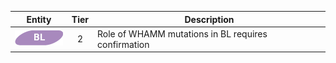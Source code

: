 |Entity|Tier|Description              |
|:----:|:----:|------------------------------|
|![BL](images/icons/BL_tier2.png) | 2 | Role of WHAMM mutations in BL requires confirmation|

